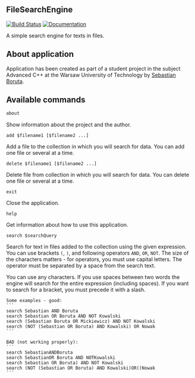 FileSearchEngine
---
[![Build Status](https://travis-ci.com/borutainfo/FileSearchEngine.svg?token=zpox7R7TPwtc4HzNgepa&branch=master)](https://travis-ci.com/borutainfo/FileSearchEngine)
[![Documentation](https://img.shields.io/badge/doxygen-docs-blue.svg)](https://borutainfo.github.io/FileSearchEngine)

A simple search engine for texts in files.

## About application

Application has been created as part of a student project in the subject Advanced C++ at the Warsaw University of Technology by [Sebastian Boruta](https://boruta.info/).

## Available commands

```bash
about
```
Show information about the project and the author.

```
add $filename1 [$filename2 ...]
```
Add a file to the collection in which you will search for data. You can add one file or several at a time.

```
delete $filename1 [$filename2 ...]
```
Delete file from collection in which you will search for data. You can delete one file or several at a time.

```
exit
```
Close the application.

```
help
```
Get information about how to use this application.

```
search $searchQuery
```
Search for text in files added to the collection using the given expression. You can use brackets `(`, `)`, and following operators `AND`, `OR`, `NOT`. The size of the characters matters - for operators, you must use capital letters. The operator must be separated by a space from the search text.

You can use any characters. If you use spaces between two words the engine will search for the entire expression (including spaces). If you want to search for a bracket, you must precede it with a slash.

    Some examples - good:
    ```
    search Sebastian AND Boruta
    search Sebastian OR Boruta AND NOT Kowalski
    search (Sebastian Boruta OR Mickiewicz) AND NOT Kowalski
    search (NOT (Sebastian OR Boruta) AND Kowalski) OR Nowak
    ```

    BAD (not working properly):
    ```
    search SebastianANDBoruta
    search SebastianOR Boruta AND NOTKowalski
    search Sebastian OR Boruta) AND NOT Kowalski
    search (NOT (Sebastian OR Boruta) AND Kowalski)OR((Nowak
    ```
